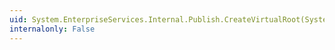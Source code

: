 ```yaml
---
uid: System.EnterpriseServices.Internal.Publish.CreateVirtualRoot(System.String,System.String,System.String@,System.String@,System.String@,System.String@)
internalonly: False
---
```


